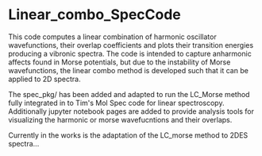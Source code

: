 # Linear_combo_SpecCode

This code computes a linear combination of harmonic oscillator wavefunctions, their overlap coefficients and plots their transition energies producing a vibronic spectra. The code is intended to capture anharmonic affects found in Morse potentials, but due to the instability of Morse wavefunctions, the linear combo method is developed such that it can be applied to 2D spectra.

The spec_pkg/ has been added and adapted to run the LC_Morse method fully integrated in to Tim's Mol Spec code for linear spectroscopy. Additionally jupyter notebook pages are added to provide analysis tools for visualizing the harmonic or morse wavefucntions and their overlaps.

Currently in the works is the adaptation of the LC_morse method to 2DES spectra...
